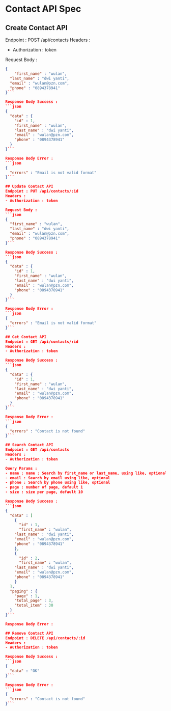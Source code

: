 # Contact API Spec
## Create Contact API
Endpoint : POST /api/contacts
Headers :
- Authorization : token

Request Body :
```json
{
    "first_name" : "wulan",
  "last_name" : "dwi yanti",
  "email" : "wulan@pzn.com",
  "phone" : "0894378941"
}```

Response Body Success : 
```json
{
  "data" : {
    "id" : 1,
    "first_name" : "wulan",
    "last_name" : "dwi yanti",
    "email" : "wulan@pzn.com",
    "phone" : "0894378941"
  }
}```

Response Body Error :
```json
{
  "errors" : "Email is not valid format"
}```

## Update Contact API
Endpoint : PUT /api/contacts/:id
Headers :
- Authorization : token

Request Body :
```json
{
  "first_name" : "wulan",
  "last_name" : "dwi yanti",
  "email" : "wulan@pzn.com",
  "phone" : "0894378941"
}```

Response Body Success :
```json
{
  "data" : {
    "id" : 1,
    "first_name" : "wulan",
    "last_name" : "dwi yanti",
    "email" : "wulan@pzn.com",
    "phone" : "0894378941"
  }
}```

Response Body Error :
```json
{
  "errors" : "Email is not valid format"
}```

## Get Contact API
Endpoint : GET /api/contacts/:id
Headers :
- Authorization : token 

Response Body Success :
```json
{
  "data" : {
    "id" : 1,
    "first_name" : "wulan",
    "last_name" : "dwi yanti",
    "email" : "wulan@pzn.com",
    "phone" : "0894378941"
  }
}```

Response Body Error :
```json
{
  "errors" : "Contact is not found"
}```

## Search Contact API
Endpoint : GET /api/contacts
Headers : 
- Authorization : token

Query Params :
- name : name : Search by first_name or last_name, using like, optional
- email : Search by email using like, optional
- phone : Search by phone using like, optional
- page : number of page, default 1
- size : size per page, default 10

Response Body Success : 
```json
{
  "data" : [
    {
      "id" : 1,
      "first_name" : "wulan",
    "last_name" : "dwi yanti",
    "email" : "wulan@pzn.com",
    "phone" : "0894378941"
    },
    {
      "id" : 2,
      "first_name" : "wulan",
    "last_name" : "dwi yanti",
    "email" : "wulan@pzn.com",
    "phone" : "0894378941"
    }
  ],
  "paging" : {
    "page" : 1,
    "total_page" : 3,
    "total_item" : 30
  }
}```

Response Body Error :

## Remove Contact API
Endpoint : DELETE /api/contacts/:id
Headers :
- Authorization : token

Response Body Success :
```json
{
  "data" : "OK"
}```

Response Body Error :
```json
{
  "errors" : "Contact is not found"
}```